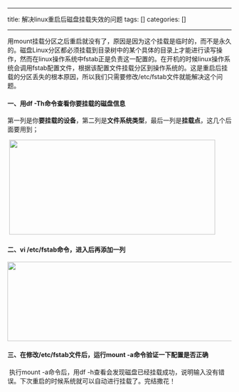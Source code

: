
--- 
title:  解决linux重启后磁盘挂载失效的问题 
tags: []
categories: [] 

---
>  
 用mount挂载分区之后重启就没有了，原因是因为这个挂载是临时的，而不是永久的。磁盘Linux分区都必须挂载到目录树中的某个具体的目录上才能进行读写操作，然而在linux操作系统中fstab正是负责这一配置的。在开机的时候linux操作系统会调用fstab配置文件，根据该配置文件挂载分区到操作系统的。这是重启后挂载的分区丢失的根本原因，所以我们只需要修改/etc/fstab文件就能解决这个问题。 


#### 一、用df -Th命令查看你要挂载的磁盘信息

第一列是你**要挂载的设备**，第二列是**文件系统类型**，最后一列是**挂载点**，这几个后面要用到；

 <img alt="" height="213" src="https://img-blog.csdnimg.cn/20200630092725652.png?x-oss-process=image/watermark,type_ZmFuZ3poZW5naGVpdGk,shadow_10,text_aHR0cHM6Ly9ibG9nLmNzZG4ubmV0L3N1Z2FyYmxpc3M=,size_16,color_FFFFFF,t_70" width="463">

#### 二、vi /etc/fstab命令，进入后再添加一列

<img alt="" height="178" src="https://img-blog.csdnimg.cn/20200630093854865.png" width="708">

#### 三、在修改/etc/fstab文件后，运行mount -a命令验证一下配置是否正确

 执行mount -a命令后，用df -h查看会发现磁盘已经挂载成功，说明输入没有错误。下次重启的时候系统就可以自动进行挂载了。完结撒花！

